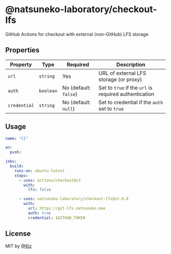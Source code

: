 # @natsuneko-laboratory/checkout-lfs

GitHub Actions for checkout with external (non-GitHub) LFS storage

## Properties

| Property     | Type      | Required              | Description                                           |
| ------------ | --------- | --------------------- | ----------------------------------------------------- |
| `url`        | `string`  | Yes                   | URL of external LFS storage (or proxy)                |
| `auth`       | `boolean` | No (default: `false`) | Set to `true` if the `url` is required authentication |
| `credential` | `string`  | No (default: `null`)  | Set to credential if the `auth` set to `true`         |

## Usage

```yaml
name: "CI"

on:
  push:

jobs:
  build:
    runs-on: ubuntu-latest
    steps:
      - uses: actions/checkout@v3
        with:
          lfs: false

      - uses: natsuneko-laboratory/checkout-lfs@v1.0.0
        with:
          url: https://git-lfs.natsuneko.moe
          auth: true
          credential: $GITHUB_TOKEN
```

## License

MIT by [@6jz](https://twitter.com/6jz)
